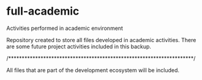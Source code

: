 # full-academic
 Activities performed in academic environment


Repository created to store all files developed in academic activities.
There are some future project activities included in this backup.
 
 /*********************************************************************/
 
 All files that are part of the development ecosystem will be included.
